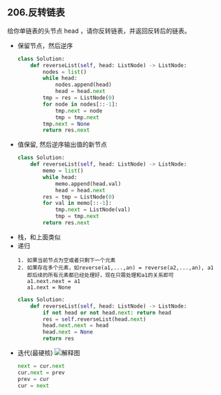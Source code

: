 ## 206.反转链表
给你单链表的头节点 head ，请你反转链表，并返回反转后的链表。

- 保留节点，然后逆序
  ```python
  class Solution:
      def reverseList(self, head: ListNode) -> ListNode:
          nodes = list()
          while head:
              nodes.append(head)
              head = head.next
          tmp = res = ListNode(0)
          for node in nodes[::-1]:
              tmp.next = node
              tmp = tmp.next
          tmp.next = None
          return res.next
  ```
- 值保留, 然后逆序输出值的新节点
  ```python
  class Solution:
      def reverseList(self, head: ListNode) -> ListNode:
          memo = list()
          while head:
              memo.append(head.val)
              head = head.next
          res = tmp = ListNode(0)
          for val in memo[::-1]:
              tmp.next = ListNode(val)
              tmp = tmp.next
          return res.next
  ```
- 栈，和上面类似
- 递归
  ```text
  1. 如果当前节点为空或者只剩下一个元素
  2. 如果存在多个元素，如reverse(a1,...,an) = reverse(a2,...,an), a1
     即后续的所有元素都已经处理好，现在只需处理和a1的关系即可
     a1.next.next = a1
     a1.next = None
  ```
  ```python
  class Solution:
      def reverseList(self, head: ListNode) -> ListNode:
          if not head or not head.next: return head
          res = self.reverseList(head.next)
          head.next.next = head
          head.next = None
          return res
  ```
- 迭代(最硬核)
  ![解释图](./source/206图.png)
  ```python
  next = cur.next
  cur.next = prev
  prev = cur
  cur = next
  ```